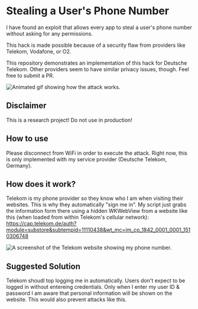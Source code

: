 # Stealing a User's Phone Number
I have found an exploit that allows every app to steal a user's phone number without asking for any permissions.

This hack is made possible because of a security flaw from providers like Telekom, Vodafone, or O2.

This repository demonstrates an implementation of this hack for Deutsche Telekom. Other providers seem to have similar privacy issues, though. Feel free to submit a PR.

![Animated gif showing how the attack works.](https://github.com/frogg/Steal-Phone-Number/raw/master/steal_number_animation.gif)

## Disclaimer
This is a research project! Do not use in production!

## How to use
Please disconnect from WiFi in order to execute the attack.
Right now, this is only implemented with my service provider (Deutsche Telekom, Germany).

## How does it work?
Telekom is my phone provider so they know who I am when visiting their websites. This is why they automatically "sign me in". My script just grabs the information form there using a hidden WKWebView from a website like this (when loaded from within Telekom's cellular network): https://cap.telekom.de/auth?module=substore&subtempid=11110438&wt_mc=im_co_1842_0001_0001_1510306748

![A screenshot of the Telekom website showing my phone number.](https://github.com/frogg/Steal-Phone-Number/raw/master/telekom_website.png)

## Suggested Solution
Telekom shoudl top logging me in automatically. Users don't expect to be logged in without entereing credentials. Only when I enter my user ID & password I am aware that personal information will be shown on the website. This would also prevent attacks like this.
